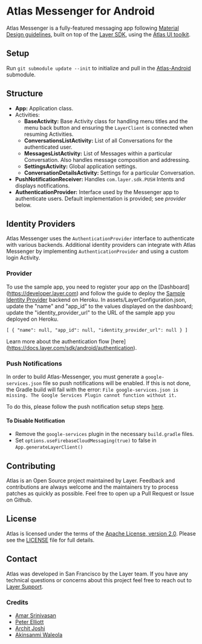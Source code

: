 # Atlas Messenger for Android

Atlas Messenger is a fully-featured messaging app following [Material Design guidelines](https://www.google.com/design/spec/material-design/introduction.html#introduction-goals), built on top of the [Layer SDK](https://layer.com/), using the [Atlas UI toolkit](https://github.com/layerhq/Atlas-Android).

## <a name="setup"></a>Setup

Run `git submodule update --init` to initialize and pull in the [Atlas-Android](https://github.com/layerhq/Atlas-Android) submodule.

## <a name="structure"></a>Structure

* **App:** Application class.
* Activities:
  * **BaseActivity:** Base Activity class for handling menu titles and the menu back button and ensuring the `LayerClient` is connected when resuming Activities.
  * **ConversationsListActivity:** List of all Conversations for the authenticated user.
  * **MessagesListActivity:** List of Messages within a particular Conversation.  Also handles message composition and addressing.
  * **SettingsActivity:** Global application settings.
  * **ConversationDetailsActivity:** Settings for a particular Conversation.
* **PushNotificationReceiver:** Handles `com.layer.sdk.PUSH` Intents and displays notifications.
* **AuthenticationProvider:** Interface used by the Messenger app to authenticate users.  Default implementation is provided; see *provider* below.

## <a name="identityproviders"></a>Identity Providers

Atlas Messenger uses the `AuthenticationProvider` interface to authenticate with various backends.  Additional identity providers can integrate with Atlas Messenger by implementing `AuthenticationProvider` and using a custom login Activity.

### <a name="provider"></a> Provider
To use the sample app, you need to register your app on the [Dashboard] (https://developer.layer.com) and follow the guide to deploy the [Sample Identity Provider](https://github.com/layerhq/layer-identity-provider) backend on Heroku. In assets/LayerConfiguration.json, update the "name" and "app_id" to the values displayed on the dashboard; update the "identity_provider_url" to the URL of the sample app you deployed on Heroku.

`[
  {
    "name": null,
    "app_id": null,
    "identity_provider_url": null
  }
]`

Learn more about the authentication flow [here] (https://docs.layer.com/sdk/android/authentication).

### <a name="pushnotifications"></a>Push Notifications

In order to build Atlas-Messenger, you must generate a `google-services.json` file so push notifications will be enabled. If this is not done, the Gradle build will fail with the error: `File google-services.json is missing. The Google Services Plugin cannot function without it.`

To do this, please follow the push notification setup steps [here](https://docs.layer.com/sdk/android/push).

#### To Disable Notification
* Remove the `google-services` plugin in the necessary `build.gradle` files.
* Set `options.useFirebaseCloudMessaging(true)` to false in `App.generateLayerClient()`


## <a name="contributing"></a>Contributing
Atlas is an Open Source project maintained by Layer. Feedback and contributions are always welcome and the maintainers try to process patches as quickly as possible. Feel free to open up a Pull Request or Issue on Github.

## <a name="license"></a>License

Atlas is licensed under the terms of the [Apache License, version 2.0](http://www.apache.org/licenses/LICENSE-2.0.html). Please see the [LICENSE](LICENSE) file for full details.

## <a name="contact"></a>Contact

Atlas was developed in San Francisco by the Layer team. If you have any technical questions or concerns about this project feel free to reach out to [Layer Support](mailto:support@layer.com).

### <a name="credits"></a>Credits

* [Amar Srinivasan](https://github.com/sriamar)
* [Peter Elliott](https://github.com/smpete)
* [Archit Joshi](https://github.com/thecombatwombat)
* [Akinsanmi Waleola](https://github.com/andela-wakinsanmi)
